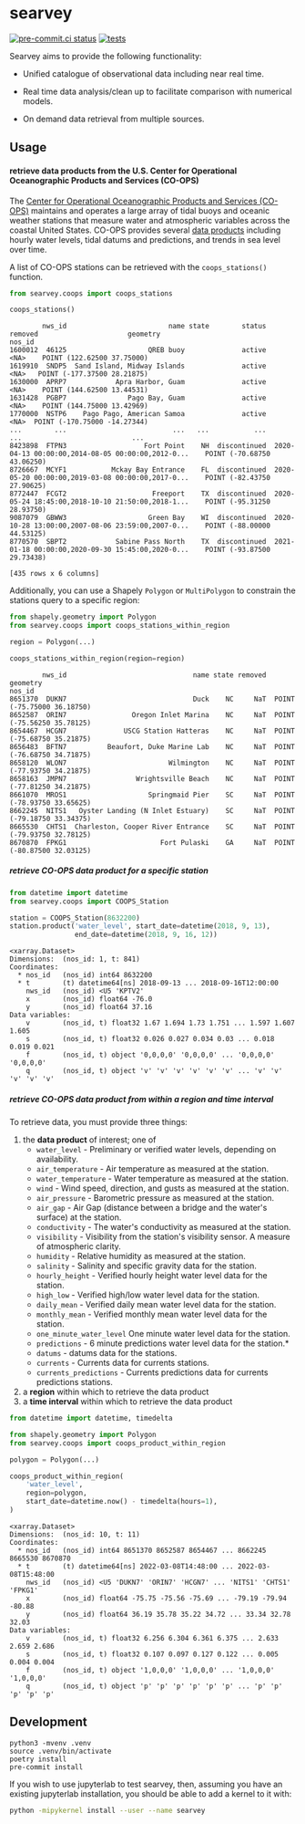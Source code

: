 # searvey

[![pre-commit.ci status](https://results.pre-commit.ci/badge/github/oceanmodeling/searvey/master.svg)](https://results.pre-commit.ci/latest/github/oceanmodeling/searvey/master)
[![tests](https://github.com/oceanmodeling/searvey/actions/workflows/run_tests.yml/badge.svg)](https://github.com/oceanmodeling/searvey/actions/workflows/run_tests.yml)

Searvey aims to provide the following functionality:

- Unified catalogue of observational data including near real time.

- Real time data analysis/clean up to facilitate comparison with numerical
  models.

- On demand data retrieval from multiple sources.

## Usage

#### retrieve data products from the U.S. Center for Operational Oceanographic Products and Services (CO-OPS)

The [Center for Operational Oceanographic Products and Services (CO-OPS)](https://tidesandcurrents.noaa.gov)
maintains and operates a large array of tidal buoys and oceanic weather stations
that measure water and atmospheric variables
across the coastal United States. CO-OPS provides
several [data products](https://tidesandcurrents.noaa.gov/products.html)
including hourly water levels, tidal datums and predictions, and trends in sea
level over time.

A list of CO-OPS stations can be retrieved with the `coops_stations()` function.

```python
from searvey.coops import coops_stations

coops_stations()
```

```
        nws_id                         name state        status                                            removed                      geometry
nos_id
1600012  46125                    QREB buoy              active                                               <NA>    POINT (122.62500 37.75000)
1619910  SNDP5  Sand Island, Midway Islands              active                                               <NA>   POINT (-177.37500 28.21875)
1630000  APRP7            Apra Harbor, Guam              active                                               <NA>    POINT (144.62500 13.44531)
1631428  PGBP7               Pago Bay, Guam              active                                               <NA>    POINT (144.75000 13.42969)
1770000  NSTP6    Pago Pago, American Samoa              active                                               <NA>  POINT (-170.75000 -14.27344)
...        ...                          ...   ...           ...                                                ...                           ...
8423898  FTPN3                   Fort Point    NH  discontinued  2020-04-13 00:00:00,2014-08-05 00:00:00,2012-0...    POINT (-70.68750 43.06250)
8726667  MCYF1           Mckay Bay Entrance    FL  discontinued  2020-05-20 00:00:00,2019-03-08 00:00:00,2017-0...    POINT (-82.43750 27.90625)
8772447  FCGT2                     Freeport    TX  discontinued  2020-05-24 18:45:00,2018-10-10 21:50:00,2018-1...    POINT (-95.31250 28.93750)
9087079  GBWW3                    Green Bay    WI  discontinued  2020-10-28 13:00:00,2007-08-06 23:59:00,2007-0...    POINT (-88.00000 44.53125)
8770570  SBPT2            Sabine Pass North    TX  discontinued  2021-01-18 00:00:00,2020-09-30 15:45:00,2020-0...    POINT (-93.87500 29.73438)

[435 rows x 6 columns]
```

Additionally, you can use a Shapely `Polygon` or `MultiPolygon` to constrain the
stations query to a specific region:

```python
from shapely.geometry import Polygon
from searvey.coops import coops_stations_within_region

region = Polygon(...)

coops_stations_within_region(region=region)
```

```
        nws_id                               name state removed                    geometry
nos_id                                                                                     
8651370  DUKN7                               Duck    NC     NaT  POINT (-75.75000 36.18750)
8652587  ORIN7                Oregon Inlet Marina    NC     NaT  POINT (-75.56250 35.78125)
8654467  HCGN7              USCG Station Hatteras    NC     NaT  POINT (-75.68750 35.21875)
8656483  BFTN7          Beaufort, Duke Marine Lab    NC     NaT  POINT (-76.68750 34.71875)
8658120  WLON7                         Wilmington    NC     NaT  POINT (-77.93750 34.21875)
8658163  JMPN7                 Wrightsville Beach    NC     NaT  POINT (-77.81250 34.21875)
8661070  MROS1                    Springmaid Pier    SC     NaT  POINT (-78.93750 33.65625)
8662245  NITS1   Oyster Landing (N Inlet Estuary)    SC     NaT  POINT (-79.18750 33.34375)
8665530  CHTS1  Charleston, Cooper River Entrance    SC     NaT  POINT (-79.93750 32.78125)
8670870  FPKG1                       Fort Pulaski    GA     NaT  POINT (-80.87500 32.03125)
```

##### retrieve CO-OPS data product for a specific station

```python
from datetime import datetime
from searvey.coops import COOPS_Station

station = COOPS_Station(8632200)
station.product('water_level', start_date=datetime(2018, 9, 13),
                end_date=datetime(2018, 9, 16, 12))
```

```
<xarray.Dataset>
Dimensions:  (nos_id: 1, t: 841)
Coordinates:
  * nos_id   (nos_id) int64 8632200
  * t        (t) datetime64[ns] 2018-09-13 ... 2018-09-16T12:00:00
    nws_id   (nos_id) <U5 'KPTV2'
    x        (nos_id) float64 -76.0
    y        (nos_id) float64 37.16
Data variables:
    v        (nos_id, t) float32 1.67 1.694 1.73 1.751 ... 1.597 1.607 1.605
    s        (nos_id, t) float32 0.026 0.027 0.034 0.03 ... 0.018 0.019 0.021
    f        (nos_id, t) object '0,0,0,0' '0,0,0,0' ... '0,0,0,0' '0,0,0,0'
    q        (nos_id, t) object 'v' 'v' 'v' 'v' 'v' 'v' ... 'v' 'v' 'v' 'v' 'v'
```

##### retrieve CO-OPS data product from within a region and time interval

To retrieve data, you must provide three things:

1. the **data product** of interest; one of
    - `water_level` - Preliminary or verified water levels, depending on
      availability.
    - `air_temperature` - Air temperature as measured at the station.
    - `water_temperature` - Water temperature as measured at the station.
    - `wind` - Wind speed, direction, and gusts as measured at the station.
    - `air_pressure` - Barometric pressure as measured at the station.
    - `air_gap` - Air Gap (distance between a bridge and the water's surface) at
      the station.
    - `conductivity` - The water's conductivity as measured at the station.
    - `visibility` - Visibility from the station's visibility sensor. A measure
      of atmospheric clarity.
    - `humidity` - Relative humidity as measured at the station.
    - `salinity` - Salinity and specific gravity data for the station.
    - `hourly_height` - Verified hourly height water level data for the station.
    - `high_low` - Verified high/low water level data for the station.
    - `daily_mean` - Verified daily mean water level data for the station.
    - `monthly_mean` - Verified monthly mean water level data for the station.
    - `one_minute_water_level`  One minute water level data for the station.
    - `predictions` - 6 minute predictions water level data for the station.*
    - `datums` - datums data for the stations.
    - `currents` - Currents data for currents stations.
    - `currents_predictions` - Currents predictions data for currents
      predictions stations.
2. a **region** within which to retrieve the data product
3. a **time interval** within which to retrieve the data product

```python
from datetime import datetime, timedelta

from shapely.geometry import Polygon
from searvey.coops import coops_product_within_region

polygon = Polygon(...)

coops_product_within_region(
    'water_level',
    region=polygon,
    start_date=datetime.now() - timedelta(hours=1),
)
```

```
<xarray.Dataset>
Dimensions:  (nos_id: 10, t: 11)
Coordinates:
  * nos_id   (nos_id) int64 8651370 8652587 8654467 ... 8662245 8665530 8670870
  * t        (t) datetime64[ns] 2022-03-08T14:48:00 ... 2022-03-08T15:48:00
    nws_id   (nos_id) <U5 'DUKN7' 'ORIN7' 'HCGN7' ... 'NITS1' 'CHTS1' 'FPKG1'
    x        (nos_id) float64 -75.75 -75.56 -75.69 ... -79.19 -79.94 -80.88
    y        (nos_id) float64 36.19 35.78 35.22 34.72 ... 33.34 32.78 32.03
Data variables:
    v        (nos_id, t) float32 6.256 6.304 6.361 6.375 ... 2.633 2.659 2.686
    s        (nos_id, t) float32 0.107 0.097 0.127 0.122 ... 0.005 0.004 0.004
    f        (nos_id, t) object '1,0,0,0' '1,0,0,0' ... '1,0,0,0' '1,0,0,0'
    q        (nos_id, t) object 'p' 'p' 'p' 'p' 'p' 'p' ... 'p' 'p' 'p' 'p' 'p'
```

## Development

```
python3 -mvenv .venv
source .venv/bin/activate
poetry install
pre-commit install
```

If you wish to use jupyterlab to test searvey, then, assuming you have an
existing jupyterlab
installation, you should be able to add a kernel to it with:

```bash
python -mipykernel install --user --name searvey
```
